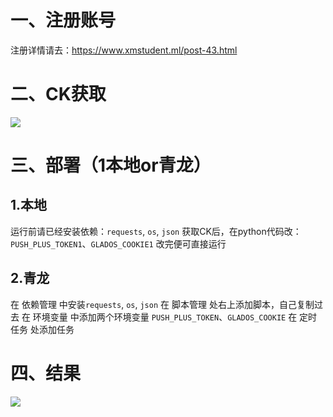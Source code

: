 # 一、注册账号
注册详情请去：https://www.xmstudent.ml/post-43.html

# 二、CK获取
![](https://img.xms.su/file/ef402f5a3f2263717c6b4.png)

# 三、部署（1本地or青龙）
## 1.本地
运行前请已经安装依赖：`requests`, `os`, `json`
获取CK后，在python代码改：`PUSH_PLUS_TOKEN1`、`GLADOS_COOKIE1`
改完便可直接运行
## 2.青龙
在 依赖管理 中安装`requests`, `os`, `json`
在 脚本管理 处右上添加脚本，自己复制过去
在 环境变量 中添加两个环境变量 `PUSH_PLUS_TOKEN`、`GLADOS_COOKIE`
在 定时任务 处添加任务

# 四、结果
![](https://img.xms.su/file/894acb93158b434bba997.png)
